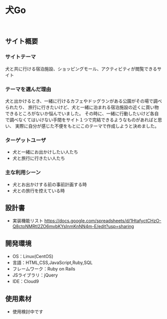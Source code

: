 # 犬Go
​
## サイト概要
### サイトテーマ
犬と共に行ける宿泊施設、ショッピングモール、アクティビティが閲覧できるサイト
​
### テーマを選んだ理由
犬と出かけるとき、一緒に行けるカフェやドッグランがある公園がその場で調べられたり、
旅行に行きたいけど、犬と一緒に泊まれる宿泊施設の近くに買い物できるところがないか悩んでいました。
その時に、一緒に行動したいけど各自で調べなくてはいけない手間をサイト１つで完結できるようなものがあればと思い、
実際に自分が感じた不便をもとにこのテーマで作成しようと決めました。


### ターゲットユーザ

- 犬と一緒にお出かけしたい人たち
- 犬と旅行に行きたい人たち
​
### 主な利用シーン
- 犬とお出かけする前の事前計画する時
- 犬との旅行を控えている時
​
## 設計書
- 実装機能リスト
https://docs.google.com/spreadsheets/d/1HtafyctCHzO-Q8ctoNMRtl2ZO6mvbKYsInmKnNN4m-E/edit?usp=sharing
​
## 開発環境
- OS：Linux(CentOS)
- 言語：HTML,CSS,JavaScript,Ruby,SQL
- フレームワーク：Ruby on Rails
- JSライブラリ：jQuery
- IDE：Cloud9
​
## 使用素材
- 使用検討中です